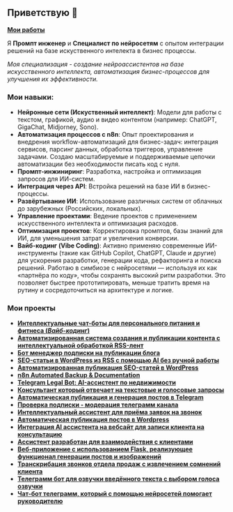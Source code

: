 ## Приветствую 👋

[**Мои работы**](https://github.com/VladimirMenshikov?tab=repositories)

Я **Промпт инженер** и **Специалист по нейросетям** с опытом интеграции решений на базе искуственного интелекта в бизнес процессы.

*Моя специализация - создание нейроассистентов на базе искусственного интеллекта, автоматизация бизнес-процессов для улучшения их эффективности.*

### Мои навыки:
- **Нейронные сети (Искуственный интеллект)**: Модели для работы с текстом, графикой, аудио и видео контентом (например: ChatGPT, GigaChat, Midjorney, Sono).
- **Автоматизация процессов с n8n**: Опыт проектирования и внедрения workflow-автоматизаций для бизнес-задач: интеграция сервисов, парсинг данных, обработка триггеров, управление задачами. Создаю масштабируемые и поддерживаемые цепочки автоматизации без необходимости писать код с нуля.
- **Промпт-инжиниринг**: Разработка, настройка и оптимизация запросов для ИИ-систем.
- **Интеграция через API**: Встройка решений на базе ИИ в бизнес-процессы.
- **Развёртывание ИИ**: Использование различных систем от облачных до зарубежных (Российских, локальных).
- **Управление проектами**: Ведение проектов с применением искусственного интеллекта и оптимизация расходов.
- **Оптимизация проектов**: Корректировка промптов, базы знаний для ИИ, для уменьшения затрат и увеличения конверсии.
- **Вайб-кодинг (Vibe Coding)**: Активно применяю современные ИИ-инструменты (такие как GitHub Copilot, ChatGPT, Claude и другие) для ускорения разработки, генерации кода, рефакторинга и поиска решений. Работаю в симбиозе с нейросетями — используя их как «партнёра по коду», чтобы сохранять высокий ритм разработки. Это позволяет быстрее прототипировать, меньше тратить время на рутину и сосредоточиться на архитектуре и логике.

### Мои проекты
- [**Интеллектуальные чат-боты для персонального питания и фитнеса (*Вайб-кодинг*)**](https://github.com/VladimirMenshikov/Fitness-and-Nutry-bots/blob/main/README.md)
- [**Автоматизированная система создания и публикации контента с интеллектуальной обработкой RSS-лент**](https://github.com/VladimirMenshikov/ContentFlow_Factory/blob/main/README.md)
- [**Бот менеджер подписки на публикации блога**](https://github.com/VladimirMenshikov/WordPress-Blog-Telegram-Bot/blob/main/README.md)
- [**SEO-статьи в WordPress из RSS с помощью AI без ручной работы**](https://github.com/VladimirMenshikov/RSS-to-WordPress-SEO-Article-Automation/blob/main/README.md)
- [**Автоматизированная публикация SEO-статей в WordPress**](https://github.com/VladimirMenshikov/Publish_Posts_To_Wordpress/blob/main/README.md)
- [**n8n Automated Backup & Documentation**](https://github.com/VladimirMenshikov/n8n-Automated-Backup-Documentation/blob/main/README.md)
- [**Telegram Legal Bot: AI-ассистент по недвижимости**](https://github.com/VladimirMenshikov/Telegram-Legal-Bot)
- [**Консультант который отвечает на текстовые и голосовые запросы**](https://github.com/VladimirMenshikov/AI-Voice-Text-Consultant)
- [**Автоматическая публикация и генерация постов в Telegram**](https://github.com/VladimirMenshikov/Smart-Telegram-Content-Bot)
- [**Проверка подписки - модерация телеграмм канала**](https://github.com/VladimirMenshikov/SubMod-AI-Moderation-Bot)
- [**Интеллектуальный ассистент для приёма заявок на звонок**](https://github.com/VladimirMenshikov/Intelligent-assistant-for-accepting-applications)
- [**Автоматическая публикация постов в Wordpress**](https://github.com/VladimirMenshikov/Autoposting-WP)
- [**Интеграция AI ассистента на вебсайт для записи клиента на консультацию**](https://github.com/VladimirMenshikov/Integrating-AI-assistant-into-a-website)
- [**Ассистент разработан для взаимодействия с клиентами**](https://github.com/VladimirMenshikov/AI-Assistant-in-Telegram)
- [**Веб-приложение с использованием Flask, реализующее функционал генерации постов и изображений**](https://github.com/VladimirMenshikov/WEB-APP-SMM-assistant)
- [**Транскрибация звонков отдела продаж с извлечением сомнений клиента**](https://github.com/VladimirMenshikov/Transcribing-sales-calls)
- [**Телеграмм бот для озвучки введённого текста с выбором голоса озвучки**](https://github.com/VladimirMenshikov/Telegram-bot-for-text-voicing)
- [**Чат-бот телеграмм, который с помощью нейросетей помогает руководителю**](https://github.com/VladimirMenshikov/ChatBot-AI-Assistant-For-Manager)
